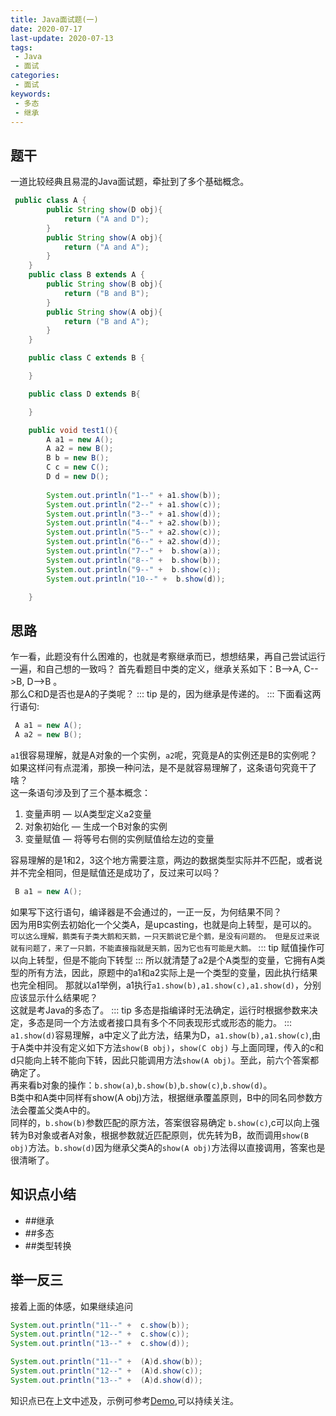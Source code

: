 ```yaml
---
title: Java面试题(一)
date: 2020-07-17
last-update: 2020-07-13
tags:
 - Java
 - 面试
categories:
 - 面试
keywords:
 - 多态 
 - 继承 
---
```


## 题干
一道比较经典且易混的Java面试题，牵扯到了多个基础概念。
```java
 public class A {
        public String show(D obj){
            return ("A and D");
        }
        public String show(A obj){
            return ("A and A");
        }
    }
    public class B extends A {
        public String show(B obj){
            return ("B and B");
        }
        public String show(A obj){
            return ("B and A");
        }
    }

    public class C extends B {

    }

    public class D extends B{

    }

    public void test1(){
        A a1 = new A();
        A a2 = new B();
        B b = new B();
        C c = new C();
        D d = new D();
        
        System.out.println("1--" + a1.show(b));
        System.out.println("2--" + a1.show(c));
        System.out.println("3--" + a1.show(d));
        System.out.println("4--" + a2.show(b));
        System.out.println("5--" + a2.show(c));
        System.out.println("6--" + a2.show(d));
        System.out.println("7--" +  b.show(a));
        System.out.println("8--" +  b.show(b));
        System.out.println("9--" +  b.show(c));
        System.out.println("10--" +  b.show(d));

    }
```
## 思路
乍一看，此题没有什么困难的，也就是考察继承而已，想想结果，再自己尝试运行一遍，和自己想的一致吗？
首先看题目中类的定义，继承关系如下：B-->A, C-->B, D-->B 。<br>
那么C和D是否也是A的子类呢？
::: tip 
是的，因为继承是传递的。
:::
下面看这两行语句:
```java
 A a1 = new A();
 A a2 = new B();
```
`a1`很容易理解，就是A对象的一个实例，`a2`呢，究竟是A的实例还是B的实例呢？<br>
如果这样问有点混淆，那换一种问法，是不是就容易理解了，这条语句究竟干了啥？<br>
这一条语句涉及到了三个基本概念：<br>
1. 变量声明 — 以A类型定义a2变量
2. 对象初始化 — 生成一个B对象的实例
3. 变量赋值 — 将等号右侧的实例赋值给左边的变量

容易理解的是1和2，3这个地方需要注意，两边的数据类型实际并不匹配，或者说并不完全相同，但是赋值还是成功了，反过来可以吗？
```java
 B a1 = new A();
```
如果写下这行语句，编译器是不会通过的，一正一反，为何结果不同？<br>
因为用B实例去初始化一个父类A，是upcasting，也就是向上转型，是可以的。<br>
`可以这么理解，鹅类有子类大鹅和天鹅，一只天鹅说它是个鹅，是没有问题的。
但是反过来说就有问题了，来了一只鹅，不能直接指就是天鹅，因为它也有可能是大鹅。`
::: tip
赋值操作可以向上转型，但是不能向下转型
:::
所以就清楚了a2是个A类型的变量，它拥有A类型的所有方法，因此，原题中的a1和a2实际上是一个类型的变量，因此执行结果也完全相同。
那就以a1举例，a1执行`a1.show(b),a1.show(c),a1.show(d)`，分别应该显示什么结果呢？<br>
这就是考Java的多态了。
::: tip
多态是指编译时无法确定，运行时根据参数来决定，多态是同一个方法或者接口具有多个不同表现形式或形态的能力。
:::
`a1.show(d)`容易理解，a中定义了此方法，结果为D，`a1.show(b),a1.show(c)`,由于A类中并没有定义如下方法`show(B obj)`，`show(C obj)`
与上面同理，传入的c和d只能向上转不能向下转，因此只能调用方法`show(A obj)`。至此，前六个答案都确定了。<br>
再来看b对象的操作：`b.show(a)`,`b.show(b)`,`b.show(c)`,`b.show(d)`。<br>
B类中和A类中同样有show(A obj)方法，根据继承覆盖原则，B中的同名同参数方法会覆盖父类A中的。<br>
同样的，`b.show(b)`参数匹配的原方法，答案很容易确定
`b.show(c)`,c可以向上强转为B对象或者A对象，根据参数就近匹配原则，优先转为B，故而调用`show(B obj)`方法。`b.show(d)`因为继承父类A的`show(A obj)`方法得以直接调用，答案也是很清晰了。

## 知识点小结
- ##继承
- ##多态
- ##类型转换

## 举一反三
接着上面的体感，如果继续追问
```java
System.out.println("11--" +  c.show(b));
System.out.println("12--" +  c.show(c));
System.out.println("13--" +  c.show(d));

System.out.println("11--" +  (A)d.show(b));
System.out.println("12--" +  (A)d.show(c));
System.out.println("13--" +  (A)d.show(d));
```
知识点已在上文中述及，示例可参考[Demo](https://github.com/qisong3/Java-Review-Demo),可以持续关注。
